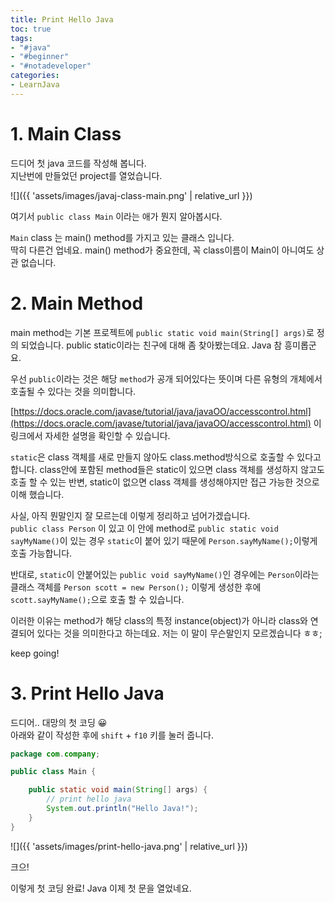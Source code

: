 ```yaml
---
title: Print Hello Java
toc: true
tags:
- "#java"
- "#beginner"
- "#notadeveloper"
categories:
- LearnJava
---
```


# 1. Main Class
드디어 첫 java 코드를 작성해 봅니다. <br>
지난번에 만들었던 project를 열었습니다.

![]({{ 'assets/images/javaj-class-main.png' | relative_url }})

여기서 `public class Main` 이라는 애가 뭔지 알아봅시다. 

`Main` class 는 main() method를 가지고 있는 클래스 입니다. <br>
딱히 다른건 업네요. main() method가 중요한데, 꼭 class이름이 Main이 아니여도 상관 없습니다. 


# 2. Main Method
main method는 기본 프로젝트에 `public static void main(String[] args)`로 정의 되었습니다. 
public static이라는 친구에 대해 좀 찾아봤는데요. Java 참 흥미롭군요. 

우선 `public`이라는 것은 해당 `method`가 공개 되어있다는 뜻이며 다른 유형의 개체에서 호출될 수 있다는 것을 의미합니다. 

[https://docs.oracle.com/javase/tutorial/java/javaOO/accesscontrol.html](https://docs.oracle.com/javase/tutorial/java/javaOO/accesscontrol.html) 이 링크에서 자세한 설명을 확인할 수 있습니다. 

`static`은 class 객체를 새로 만들지 않아도 class.method방식으로 호출할 수 있다고 합니다. 
class안에 포함된 method들은 static이 있으면 class 객체를 생성하지 않고도 호출 할 수 있는 반변, static이 없으면 class 객체를 생성해야지만 접근 가능한 것으로 이해 했습니다. 

사실, 아직 뭔말인지 잘 모르는데 이렇게 정리하고 넘어가겠습니다. <br>
`public class Person` 이 있고 이 안에 method로 `public static void sayMyName()`이 있는 경우 `static`이 붙어 있기 때문에 `Person.sayMyName();`이렇게 호출 가능합니다.<br>

반대로, `static`이 안붙어있는 `public void sayMyName()`인 경우에는 `Person`이라는 클래스 객체를 `Person scott = new Person();` 이렇게 생성한 후에 `scott.sayMyName();`으로 호출 할 수 있습니다.

이러한 이유는 method가 해당 class의 특정 instance(object)가 아니라 class와 연결되어 있다는 것을 의미한다고 하는데요. 저는 이 말이 무슨말인지 모르겠습니다 ㅎㅎ;

keep going!
# 3. Print Hello Java
드디어.. 대망의 첫 코딩 😀<br>
아래와 같이 작성한 후에 `shift` + `f10` 키를 눌러 줍니다.

```java
package com.company;

public class Main {

    public static void main(String[] args) {
        // print hello java
        System.out.println("Hello Java!");
    }
}
```
![]({{ 'assets/images/print-hello-java.png' | relative_url }})

크으! 

이렇게 첫 코딩 완료!    Java 이제 첫 문을 열었네요.
